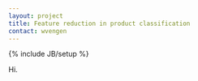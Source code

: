 ```yaml
---
layout: project
title: Feature reduction in product classification
contact: wvengen
---
```

{% include JB/setup %}

Hi.
